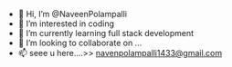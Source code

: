 - 👋 Hi, I’m @NaveenPolampalli
- 👀 I’m interested in coding
- 🌱 I’m currently learning full stack development
- 💞️ I’m looking to collaborate on ...
- 📫 seee u  here....>> navenpolampalli1433@gmail.com

<!---
NaveenPolampalli/NaveenPolampalli is a ✨ special ✨ repository because its `README.md` (this file) appears on your GitHub profile.
You can click the Preview link to take a look at your changes.
--->
